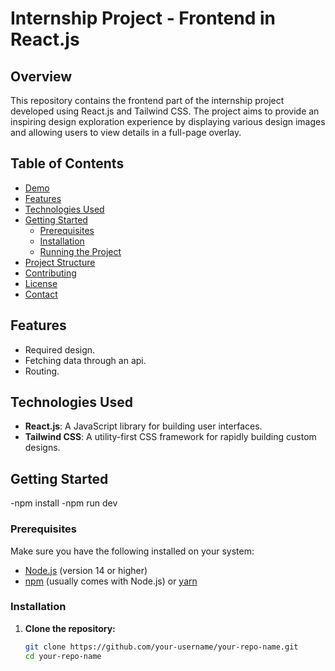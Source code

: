 
# Internship Project - Frontend in React.js

## Overview

This repository contains the frontend part of the internship project developed using React.js and Tailwind CSS. The project aims to provide an inspiring design exploration experience by displaying various design images and allowing users to view details in a full-page overlay.

## Table of Contents

- [Demo](#demo)
- [Features](#features)
- [Technologies Used](#technologies-used)
- [Getting Started](#getting-started)
  - [Prerequisites](#prerequisites)
  - [Installation](#installation)
  - [Running the Project](#running-the-project)
- [Project Structure](#project-structure)
- [Contributing](#contributing)
- [License](#license)
- [Contact](#contact)



## Features

- Required design.
- Fetching data through an api.
- Routing.


## Technologies Used

- **React.js**: A JavaScript library for building user interfaces.
- **Tailwind CSS**: A utility-first CSS framework for rapidly building custom designs.

## Getting Started

-npm install
-npm run dev

### Prerequisites

Make sure you have the following installed on your system:

- [Node.js](https://nodejs.org/en/) (version 14 or higher)
- [npm](https://www.npmjs.com/) (usually comes with Node.js) or [yarn](https://yarnpkg.com/)

### Installation

1. **Clone the repository:**

   ```bash
   git clone https://github.com/your-username/your-repo-name.git
   cd your-repo-name
